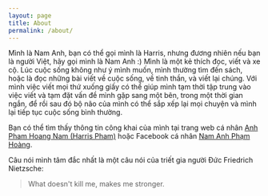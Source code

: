```yaml
---
layout: page
title: About
permalink: /about/
---
```


Mình là Nam Anh, bạn có thể gọi mình là Harris, nhưng đương nhiên nếu bạn là người Việt, hãy gọi mình là Nam Anh :) Mình là một kẻ thích đọc, viết và xe cộ. Lúc cuộc sống không như ý mình muốn, mình thường tìm đến sách, hoặc là đọc những bài viết về cuộc sống, về tinh thần, và viết lại chúng. Với mình việc viết mọi thứ xuống giấy có thể giúp mình tạm thời tập trung vào việc viết và tạm đặt vấn đề mình gặp sang một bên, trong một thời gian ngắn, để rồi sau đó bộ não của mình có thể sắp xếp lại mọi chuyện và mình lại tiếp tục cuộc sống bình thường. 

Bạn có thể tìm thấy thông tin công khai của mình tại trang web cá nhân [Anh Pham Hoang Nam (Harris Pham)](https://phnaharris.github.io/) hoặc Facebook cá nhân [Nam Anh Phạm Hoàng](https://www.facebook.com/phna.phnt.2623/).

Câu nói mình tâm đắc nhất là một câu nói của triết gia người Đức Friedrich Nietzsche:
>What doesn't kill me, makes me stronger.


